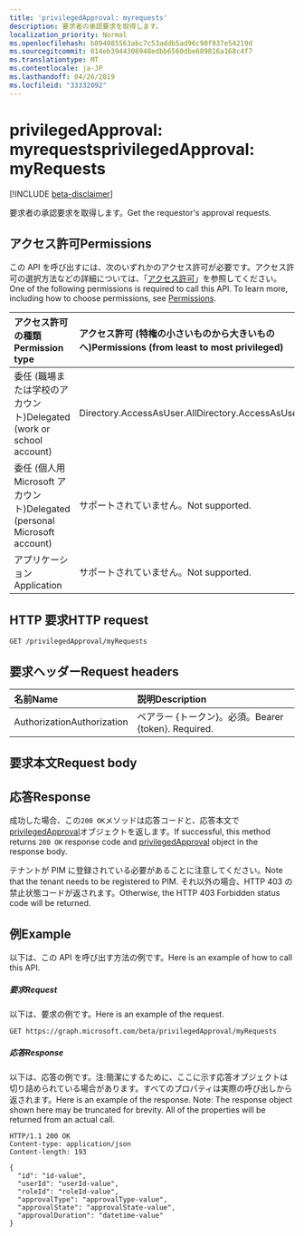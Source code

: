 ```yaml
---
title: 'privilegedApproval: myrequests'
description: 要求者の承認要求を取得します。
localization_priority: Normal
ms.openlocfilehash: b894085563abc7c53addb5ad96c90f937e54219d
ms.sourcegitcommit: 014eb3944306948edbb6560dbe689816a168c4f7
ms.translationtype: MT
ms.contentlocale: ja-JP
ms.lasthandoff: 04/26/2019
ms.locfileid: "33332092"
---
```

# <a name="privilegedapproval-myrequests"></a><span data-ttu-id="75a58-103">privilegedApproval: myrequests</span><span class="sxs-lookup"><span data-stu-id="75a58-103">privilegedApproval: myRequests</span></span>

[!INCLUDE [beta-disclaimer](../../includes/beta-disclaimer.md)]

<span data-ttu-id="75a58-104">要求者の承認要求を取得します。</span><span class="sxs-lookup"><span data-stu-id="75a58-104">Get the requestor's approval requests.</span></span>

## <a name="permissions"></a><span data-ttu-id="75a58-105">アクセス許可</span><span class="sxs-lookup"><span data-stu-id="75a58-105">Permissions</span></span>
<span data-ttu-id="75a58-p101">この API を呼び出すには、次のいずれかのアクセス許可が必要です。アクセス許可の選択方法などの詳細については、「[アクセス許可](/graph/permissions-reference)」を参照してください。</span><span class="sxs-lookup"><span data-stu-id="75a58-p101">One of the following permissions is required to call this API. To learn more, including how to choose permissions, see [Permissions](/graph/permissions-reference).</span></span>


|<span data-ttu-id="75a58-108">アクセス許可の種類</span><span class="sxs-lookup"><span data-stu-id="75a58-108">Permission type</span></span>      | <span data-ttu-id="75a58-109">アクセス許可 (特権の小さいものから大きいものへ)</span><span class="sxs-lookup"><span data-stu-id="75a58-109">Permissions (from least to most privileged)</span></span>              |
|:--------------------|:---------------------------------------------------------|
|<span data-ttu-id="75a58-110">委任 (職場または学校のアカウント)</span><span class="sxs-lookup"><span data-stu-id="75a58-110">Delegated (work or school account)</span></span> | <span data-ttu-id="75a58-111">Directory.AccessAsUser.All</span><span class="sxs-lookup"><span data-stu-id="75a58-111">Directory.AccessAsUser.All</span></span>    |
|<span data-ttu-id="75a58-112">委任 (個人用 Microsoft アカウント)</span><span class="sxs-lookup"><span data-stu-id="75a58-112">Delegated (personal Microsoft account)</span></span> | <span data-ttu-id="75a58-113">サポートされていません。</span><span class="sxs-lookup"><span data-stu-id="75a58-113">Not supported.</span></span>    |
|<span data-ttu-id="75a58-114">アプリケーション</span><span class="sxs-lookup"><span data-stu-id="75a58-114">Application</span></span> | <span data-ttu-id="75a58-115">サポートされていません。</span><span class="sxs-lookup"><span data-stu-id="75a58-115">Not supported.</span></span> |

## <a name="http-request"></a><span data-ttu-id="75a58-116">HTTP 要求</span><span class="sxs-lookup"><span data-stu-id="75a58-116">HTTP request</span></span>
<!-- { "blockType": "ignored" } -->
```http
GET /privilegedApproval/myRequests

```
## <a name="request-headers"></a><span data-ttu-id="75a58-117">要求ヘッダー</span><span class="sxs-lookup"><span data-stu-id="75a58-117">Request headers</span></span>
| <span data-ttu-id="75a58-118">名前</span><span class="sxs-lookup"><span data-stu-id="75a58-118">Name</span></span>       | <span data-ttu-id="75a58-119">説明</span><span class="sxs-lookup"><span data-stu-id="75a58-119">Description</span></span>|
|:---------------|:----------|
| <span data-ttu-id="75a58-120">Authorization</span><span class="sxs-lookup"><span data-stu-id="75a58-120">Authorization</span></span>  | <span data-ttu-id="75a58-p102">ベアラー {トークン}。必須。</span><span class="sxs-lookup"><span data-stu-id="75a58-p102">Bearer {token}. Required.</span></span> |

## <a name="request-body"></a><span data-ttu-id="75a58-123">要求本文</span><span class="sxs-lookup"><span data-stu-id="75a58-123">Request body</span></span>

## <a name="response"></a><span data-ttu-id="75a58-124">応答</span><span class="sxs-lookup"><span data-stu-id="75a58-124">Response</span></span>

<span data-ttu-id="75a58-125">成功した場合、この`200 OK`メソッドは応答コードと、応答本文で[privilegedApproval](../resources/privilegedapproval.md)オブジェクトを返します。</span><span class="sxs-lookup"><span data-stu-id="75a58-125">If successful, this method returns `200 OK` response code and [privilegedApproval](../resources/privilegedapproval.md) object in the response body.</span></span>

<span data-ttu-id="75a58-126">テナントが PIM に登録されている必要があることに注意してください。</span><span class="sxs-lookup"><span data-stu-id="75a58-126">Note that the tenant needs to be registered to PIM.</span></span> <span data-ttu-id="75a58-127">それ以外の場合、HTTP 403 の禁止状態コードが返されます。</span><span class="sxs-lookup"><span data-stu-id="75a58-127">Otherwise, the HTTP 403 Forbidden status code will be returned.</span></span>

## <a name="example"></a><span data-ttu-id="75a58-128">例</span><span class="sxs-lookup"><span data-stu-id="75a58-128">Example</span></span>
<span data-ttu-id="75a58-129">以下は、この API を呼び出す方法の例です。</span><span class="sxs-lookup"><span data-stu-id="75a58-129">Here is an example of how to call this API.</span></span>
##### <a name="request"></a><span data-ttu-id="75a58-130">要求</span><span class="sxs-lookup"><span data-stu-id="75a58-130">Request</span></span>
<span data-ttu-id="75a58-131">以下は、要求の例です。</span><span class="sxs-lookup"><span data-stu-id="75a58-131">Here is an example of the request.</span></span>
<!-- {
  "blockType": "request",
  "name": "privilegedapproval_myrequests"
}-->
```http
GET https://graph.microsoft.com/beta/privilegedApproval/myRequests
```

##### <a name="response"></a><span data-ttu-id="75a58-132">応答</span><span class="sxs-lookup"><span data-stu-id="75a58-132">Response</span></span>
<span data-ttu-id="75a58-p104">以下は、応答の例です。注:簡潔にするために、ここに示す応答オブジェクトは切り詰められている場合があります。すべてのプロパティは実際の呼び出しから返されます。</span><span class="sxs-lookup"><span data-stu-id="75a58-p104">Here is an example of the response. Note: The response object shown here may be truncated for brevity. All of the properties will be returned from an actual call.</span></span>
<!-- {
  "blockType": "response",
  "truncated": true,
  "@odata.type": "microsoft.graph.privilegedApproval"
} -->
```http
HTTP/1.1 200 OK
Content-type: application/json
Content-length: 193

{
  "id": "id-value",
  "userId": "userId-value",
  "roleId": "roleId-value",
  "approvalType": "approvalType-value",
  "approvalState": "approvalState-value",
  "approvalDuration": "datetime-value"
}
```

<!-- uuid: 8fcb5dbc-d5aa-4681-8e31-b001d5168d79
2015-10-25 14:57:30 UTC -->
<!--
{
  "type": "#page.annotation",
  "description": "privilegedApproval: myRequests",
  "keywords": "",
  "section": "documentation",
  "tocPath": "",
  "suppressions": []
}
-->
